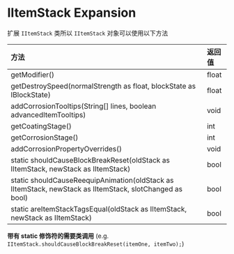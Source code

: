 # IItemStack Expansion

扩展 `IItemStack` 类所以 `IItemStack` 对象可以使用以下方法

| 方法                                                         | 返回值  |
| :----------------------------------------------------------- | :------ |
| getModifier()                                                | float   |
| getDestroySpeed(normalStrength as float, blockState as IBlockState) | float   |
| addCorrosionTooltips(String[] lines, boolean advancedItemTooltips) | void    |
| getCoatingStage()                                            | int     |
| getCorrosionStage()                                          | int     |
| addCorrosionPropertyOverrides()                              | void    |
| static shouldCauseBlockBreakReset(oldStack as IItemStack, newStack as IItemStack) | bool |
| static shouldCauseReequipAnimation(oldStack as IItemStack, newStack as IItemStack, slotChanged as bool) | bool |
| static areItemStackTagsEqual(oldStack as IItemStack, newStack as IItemStack) | bool |

**带有 static 修饰符的需要类调用** (e.g. `IItemStack.shouldCauseBlockBreakReset(itemOne, itemTwo);`)